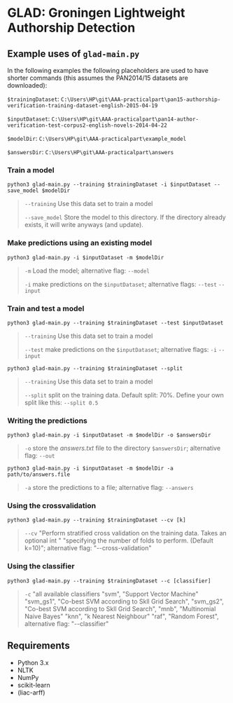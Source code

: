 # GLAD: Groningen Lightweight Authorship Detection 

## Example uses of `glad-main.py` ##
In the following examples the following placeholders are used to have shorter commands (this assumes the PAN2014/15 datasets are downloaded):

`$trainingDataset`:   `C:\Users\HP\git\AAA-practicalpart\pan15-authorship-verification-training-dataset-english-2015-04-19`

`$inputDataset`:   `C:\Users\HP\git\AAA-practicalpart\pan14-author-verification-test-corpus2-english-novels-2014-04-22`

`$modelDir`:   `C:\Users\HP\git\AAA-practicalpart\example_model`

`$answersDir`:   `C:\Users\HP\git\AAA-practicalpart\answers`

### Train a model ###

`python3 glad-main.py --training $trainingDataset -i $inputDataset --save_model $modelDir`
>  `--training` Use this data set to train a model
> 
>  `--save_model` Store the model to this directory. If the directory already exists, it will write anyways (and update).


### Make predictions using an existing model ###

`python3 glad-main.py -i $inputDataset -m $modelDir`
>  `-m` Load the model; alternative flag: `--model`
> 
> `-i` make predictions on the `$inputDataset`; alternative flags: `--test` `--input` 

### Train and test a model ###
`python3 glad-main.py --training $trainingDataset --test $inputDataset`
>  `--training` Use this data set to train a model
>
> `--test` make predictions on the `$inputDataset`; alternative flags: `-i` `--input`

`python3 glad-main.py --training $trainingDataset --split`
>  `--training` Use this data set to train a model
>
> `--split` split on the training data. Default split: 70%. Define your own split like this: `--split 0.5`

### Writing the predictions ###

`python3 glad-main.py -i $inputDataset -m $modelDir -o $answersDir`
> `-o` store the *answers.txt* file to the directory `$answersDir`; alternative flag: `--out`

`python3 glad-main.py -i $inputDataset -m $modelDir -a path/to/answers.file`
> `-a` store the predictions to a file; alternative flag: `--answers`


### Using the crossvalidation ###
`python3 glad-main.py --training $trainingDataset --cv [k]`
> `--cv` "Perform stratified cross validation on the training data. Takes an optional int "
                                 "specifying the number of folds to perform. (Default k=10)"; alternative flag: "--cross-validation"


### Using the classifier ###
`python3 glad-main.py --training $trainingDataset --c [classifier]`
> `-c` "all available classifiers
                "svm", "Support Vector Machine"
                "svm_gs1", "Co-best SVM according to Skll Grid Search",
                "svm_gs2", "Co-best SVM according to Skll Grid Search",
                "mnb", "Multinomial Naive Bayes"
                "knn", "k Nearest Neighbour"
                "raf", "Random Forest",
                 alternative flag: "--classifier"


## Requirements ##

- Python 3.x
- NLTK 
- NumPy
- scikit-learn
- (liac-arff)
